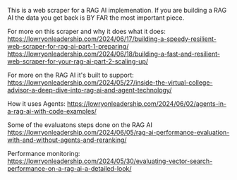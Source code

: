 This is a web scraper for a RAG AI implemenation. If you are building a RAG AI the data you get back is BY FAR the most important piece.


For more on this scraper and why it does what it does:
https://lowryonleadership.com/2024/06/17/building-a-speedy-resilient-web-scraper-for-rag-ai-part-1-preparing/
https://lowryonleadership.com/2024/06/18/building-a-fast-and-resilient-web-scraper-for-your-rag-ai-part-2-scaling-up/

For more on the RAG AI it's built to support:
https://lowryonleadership.com/2024/05/27/inside-the-virtual-college-advisor-a-deep-dive-into-rag-ai-and-agent-technology/

How it uses Agents:
https://lowryonleadership.com/2024/06/02/agents-in-a-rag-ai-with-code-examples/

Some of the evaluatons steps done on the RAG AI
https://lowryonleadership.com/2024/06/05/rag-ai-performance-evaluation-with-and-without-agents-and-reranking/

Performance monitoring:
https://lowryonleadership.com/2024/05/30/evaluating-vector-search-performance-on-a-rag-ai-a-detailed-look/